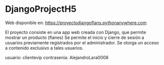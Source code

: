 # DjangoProjectH5
Web disponible en: <a href="https://proyectodjangoflans.pythonanywhere.com" rel="nofollow">https://proyectodjangoflans.pythonanywhere.com</a>

El proyecto consiste en una app web creada con Django, que permite mostrar un producto (flanes)
Se permite el inicio y cierre de sesión a usuarios previamente registrados por el administrador.
Se otorga un acceso a contenido exclusivo a tales usuarios.

usuario: clientevip
contrasenia: AlejandroLara0008

